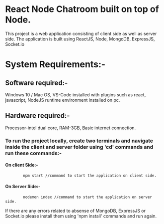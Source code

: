 # React Node Chatroom built on top of Node.

This project is a web application consisting of client side as well as server side.
The application is built using ReactJS, Node, MongoDB, ExpressJS, Socket.io  

# System Requirements:-
 ## Software required:-  
 
 Windows 10 / Mac OS, VS-Code installed with plugins such as react, javascript, NodeJS runtime environment installed on pc. 

## Hardware required:-  
Processor-intel dual core, RAM-3GB, Basic internet connection. 

### **To run the project locally**, create two terminals and navigate inside the client and server folder using 'cd' commands and run these commands:-  
#### **On client Side**:-  
            npm start //command to start the application on client side.

#### **On Server Side**:-  
            nodemon index //command to start the application on server side. 

If there are any errors related to absense of MongoDB, ExpressJS or Socket.io please install them using 'npm install' commands and run again.





